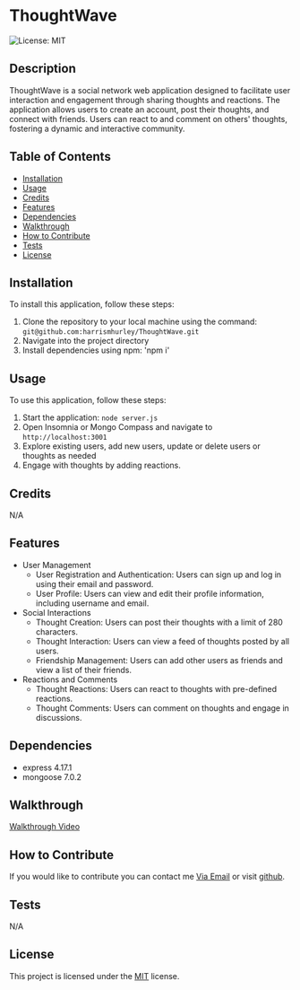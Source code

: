 # ThoughtWave

    
![License: MIT](https://img.shields.io/badge/License-MIT-yellow.svg)
## Description
ThoughtWave is a social network web application designed to facilitate user interaction and engagement through sharing thoughts and reactions. The application allows users to create an account, post their thoughts, and connect with friends. Users can react to and comment on others' thoughts, fostering a dynamic and interactive community.

## Table of Contents
* [Installation](#installation)
* [Usage](#usage)
* [Credits](#credits)
* [Features](#features)
* [Dependencies](#dependencies)
* [Walkthrough](#walkthrough)
* [How to Contribute](#how-to-contribute)
* [Tests](#tests)
* [License](#license)

## Installation
To install this application, follow these steps:

1. Clone the repository to your local machine using the command: `git@github.com:harrismhurley/ThoughtWave.git`
2. Navigate into the project directory
3. Install dependencies using npm: 'npm i'

## Usage
To use this application, follow these steps:

1. Start the application: `node server.js`
2. Open Insomnia or Mongo Compass and navigate to `http://localhost:3001`
4. Explore existing users, add new users, update or delete users or thoughts as needed
5. Engage with thoughts by adding reactions.

## Credits
N/A

## Features
- User Management
  - User Registration and Authentication: Users can sign up and log in using their email and password.
  - User Profile: Users can view and edit their profile information, including username and email.
- Social Interactions
  - Thought Creation: Users can post their thoughts with a limit of 280 characters.
  - Thought Interaction: Users can view a feed of thoughts posted by all users.
  - Friendship Management: Users can add other users as friends and view a list of their friends.
- Reactions and Comments
  - Thought Reactions: Users can react to thoughts with pre-defined reactions.
  - Thought Comments: Users can comment on thoughts and engage in discussions.

## Dependencies
- express 4.17.1
- mongoose 7.0.2

## Walkthrough
[Walkthrough Video](https://drive.google.com/file/d/1uGtoqVV3qL_9LYBVL8YgUumXFhXCPffU/view)

## How to Contribute
If you would like to contribute you can contact me [Via Email](mailto:harrismhurley@icloud.com?subject=[GitHub]%20Dev%20Connect) or visit [github](https://github.com/harrismhurley).

## Tests
N/A

## License 
This project is licensed under the [MIT](https://opensource.org/licenses/MIT) license.